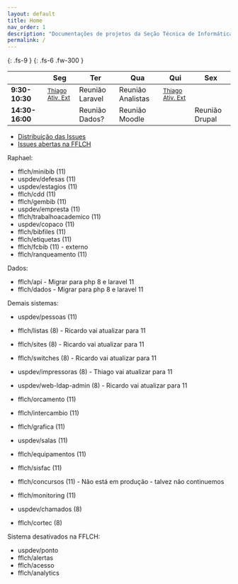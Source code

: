 ```yaml
---
layout: default
title: Home
nav_order: 1
description: "Documentações de projetos da Seção Técnica de Informática da FFLCH"
permalink: /
---
```


{: .fs-9 }
{: .fs-6 .fw-300 }

<table><thead>
  <tr>
    <th></th>
    <th>Seg</th>
    <th>Ter</th>
    <th>Qua</th>
    <th>Qui</th>
    <th>Sex</th>
  </tr></thead>
<tbody>
  <tr>
    <td><b>9:30-10:30</b></td>
    <td><small><u>Thiago Ativ. Ext</u></small></td>
    <td>Reunião Laravel</td>
    <td>Reunião Analistas</td>
    <td><small><u>Thiago Ativ. Ext</u></small></td>
    <td></td>
  </tr>
  <tr>
    <td><b>14:30-16:00</b></td>
    <td></td>
    <td>Reunião Dados?</td>
    <td>Reunião Moodle</td>
    <td></td>
    <td>Reunião Drupal</td>
  </tr>
</tbody>
</table>

- [Distribuição das Issues](https://github.com/orgs/fflch/projects/15/)
- [Issues abertas na FFLCH](https://github.com/search?q=org%3Afflch+is%3Aissue+is%3Aopen&type=issues)

Raphael:

- fflch/minibib (11)
- uspdev/defesas (11)
- uspdev/estagios (11)
- fflch/cdd (11)
- fflch/gembib (11)
- uspdev/empresta (11)
- fflch/trabalhoacademico (11)
- uspdev/copaco (11)
- fflch/bibfiles (11)
- fflch/etiquetas (11)
- fflch/fcbib (11) - externo
- fflch/ranqueamento (11)

Dados:

- fflch/api - Migrar para php 8 e laravel 11
- fflch/dados - Migrar para php 8 e laravel 11

Demais sistemas:

- uspdev/pessoas (11)
- fflch/listas (8) -  Ricardo vai atualizar para 11
- fflch/sites (8) -  Ricardo vai atualizar para 11
- fflch/switches (8) -  Ricardo vai atualizar para 11
- uspdev/impressoras (8) - Thiago vai atualizar para 11
- uspdev/web-ldap-admin (8) - Ricardo vai atualizar para 11

- fflch/orcamento (11)
- fflch/intercambio (11)
- fflch/grafica (11)
- uspdev/salas (11)
- fflch/equipamentos (11)
- fflch/sisfac (11)
- fflch/concursos (11) - Não está em produção - talvez não continuemos
- fflch/monitoring (11)
- uspdev/chamados (8)
- fflch/cortec (8) 

Sistema desativados na FFLCH:

- uspdev/ponto
- fflch/alertas
- fflch/acesso
- fflch/analytics
 

    




